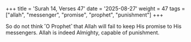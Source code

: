 +++
title = 'Surah 14, Verses 47'
date = '2025-08-27'
weight = 47
tags = ["allah", "messenger", "promise", "prophet", "punishment"]
+++

So do not think ˹O Prophet˺ that Allah will fail to keep His promise to His messengers. Allah is indeed Almighty, capable of punishment.